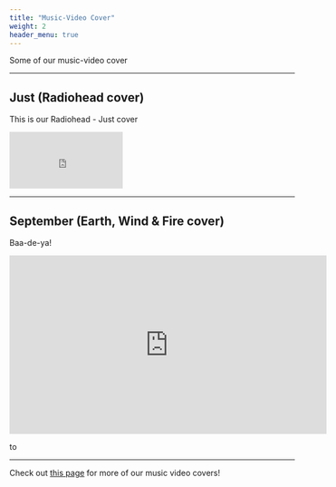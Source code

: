 ```yaml
---
title: "Music-Video Cover"
weight: 2
header_menu: true
---
```


Some of our music-video cover

---

## Just (Radiohead cover)

This is our Radiohead - Just cover

<iframe width="200" height="100" src="https://www.youtube.com/embed/PdjFZRTW27o" frameborder="0" allow="accelerometer; autoplay; clipboard-write; encrypted-media; gyroscope; picture-in-picture" allowfullscreen></iframe>

---

## September (Earth, Wind & Fire cover)

Baa-de-ya!

<iframe width="560" height="315" src="https://www.youtube.com/embed/f_p5L5QMDu4" frameborder="0" allow="accelerometer; autoplay; clipboard-write; encrypted-media; gyroscope; picture-in-picture" allowfullscreen></iframe>

to

---

Check out [this page](covervid) for more of our music video covers!
